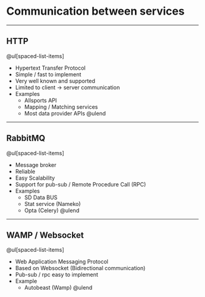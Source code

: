 # Communication between services

---

## HTTP

@ul[spaced-list-items]
 * Hypertext Transfer Protocol
 * Simple / fast to implement
 * Very well known and supported
 * Limited to client -> server communication
 * Examples
   + Allsports API
   + Mapping / Matching services
   + Most data provider APIs
@ulend

---

## RabbitMQ

@ul[spaced-list-items]
 * Message broker
 * Reliable
 * Easy Scalability
 * Support for pub-sub / Remote Procedure Call (RPC)
 * Examples
   + SD Data BUS
   + Stat service (Nameko)
   + Opta (Celery)
@ulend

---

## WAMP / Websocket

@ul[spaced-list-items]
 * Web Application Messaging Protocol
 * Based on Websocket (Bidirectional communication)
 * Pub-sub / rpc easy to implement
 * Example
   + Autobeast (Wamp)
@ulend
